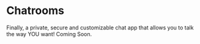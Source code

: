 # Chatrooms
Finally, a private, secure and customizable chat app that allows you to talk the way YOU want! 
Coming Soon.

